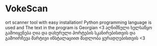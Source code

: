 # VokeScan
ort scanner tool with easy installation! Python programming language is used and The text in the program is Georgian &lt;3 აღნიშნული ხელსაწყო გამოიყენება ღია და დახურული პორტების სკანირებისთვის და გამოირჩევა მარტივი ინსტალაციით მადლობა ყურადღებისთვის &lt;3
